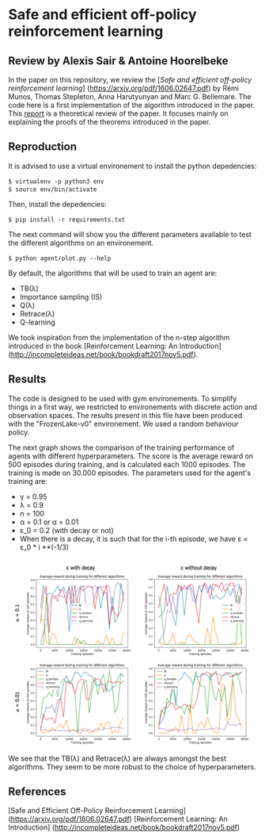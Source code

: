 # Safe and efficient off-policy reinforcement learning

## Review by Alexis Sair & Antoine Hoorelbeke

In the paper on this repository, we review the [*Safe and efficient off-policy reinforcement
learning*] (https://arxiv.org/pdf/1606.02647.pdf) by Rémi Munos, Thomas Stepleton, Anna Harutyunyan and
Marc G. Bellemare. The code here is a first implementation of the algorithm introduced in the paper.  
This [report](./report.pdf) is a theoretical review of the paper. It focuses mainly on explaining the proofs of the theorems introduced in the paper.

## Reproduction

It is advised to use a virtual environement to install the python depedencies:

```
$ virtualenv -p python3 env
$ source env/bin/activate
```

Then, install the depedencies:

```
$ pip install -r requirements.txt
```

The next command will show you the different parameters available to test the different algorithms on an environement. 
```
$ python agent/plot.py --help
```
By default, the algorithms that will be used to train an agent are:
- TB(&lambda;)
- Importance sampling (IS)
- Q(&lambda;)
- Retrace(&lambda;)
- Q-learning

We took inspiration from the implementation of the n-step algorithm introduced in the book [Reinforcement Learning: An Introduction] (http://incompleteideas.net/book/bookdraft2017nov5.pdf).

## Results

The code is designed to be used with gym environements. To simplify things in a first way, we restricted to environements with discrete action and observation spaces. The results present in this file have been produced with the "FrozenLake-v0" environement.  We used a random behaviour policy.

The next graph shows the comparison of the training performance of agents with different hyperparameters. The score is the average reward on 500 episodes during training, and is calculated each 1000 episodes. The training is made on 30.000 episodes. The parameters used for the agent's training are:  
- &gamma; = 0.95  
- &lambda; = 0.9  
- n = 100  
- &alpha; = 0.1 or &alpha; = 0.01 
- &epsilon;_0 = 0.2 (with decay or not)
- When there is a decay, it is such that for the i-th episode, we have &epsilon; = &epsilon;_0 * i **(-1/3)

![frozen-lake]

We see that the TB(&lambda;) and Retrace(&lambda;) are always amongst the best algorithms. They seem to be more robust to the choice of hyperparameters.


[frozen-lake]: ./results/frozen-lake-crossed.png

## References

[Safe and Efficient Off-Policy Reinforcement Learning] (https://arxiv.org/pdf/1606.02647.pdf)
[Reinforcement Learning: An Introduction] (http://incompleteideas.net/book/bookdraft2017nov5.pdf)
